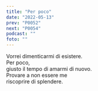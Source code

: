 ```yaml
---
title: "Per poco"
date: "2022-05-13"
prev: "P0052"
next: "P0054"
podcast: ""
foto: ""
---
```


Vorrei dimenticarmi di esistere.  
Per poco,  
giusto il tempo di amarmi di nuovo.  
Provare a non essere me  
riscoprire di splendere.  
